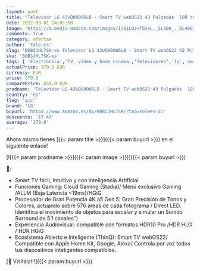 ```yaml
---
layout: post
title: 'Televisor LG 43UQ80006LB - Smart TV webOS22 43 Pulgadas  108 cm  4K UHD  Procesador de Gran Potencia 4K a5 Gen 5  Compatible con formatos HDR 10  HLG y HGiG'
date: 2022-09-01 14:05:58
image: 'https://m.media-amazon.com/images/I/51LQz+TbJeL._SL500_._SL400_.jpg'
comments: true
category: ofertas
author: 'tole.es'
slug: 'B0B3JHL7SK-es Televisor LG 43UQ80006LB - Smart TV webOS22 43 Pulgadas...'
sku: 'B0B3JHL7SK-es'
tags: [ 'Electrónica','TV, vídeo y home cinema','Televisores','lg','smart','televisor','tv','🇪🇸', ]
actualPrice: 379.0 EUR
currency: EUR
price: 379.0
comparePrice: 459.0 EUR
prodname: 'Televisor LG 43UQ80006LB - Smart TV webOS22 43 Pulgadas  108 cm  4K UHD  Procesador de Gran Potencia 4K a5 Gen 5  Compatible con formatos HDR 10  HLG y HGiG'
country: 'es'
flag: '🇪🇸'
brand: 'LG'
buyurl: 'https://www.amazon.es/dp/B0B3JHL7SK/?tag=tolees-21'
descuento: '17.43'
average: '379.0'
---
```


Ahora mismo tienes [{{< param title >}}]({{< param buyurl >}}) en el siguiente enlace!

[![{{< param prodname >}}]({{< param image >}})]({{< param buyurl >}})

🔎:

- Smart TV fácil, intuitivo y con Inteligencia Artificial
- Funciones Gaming: Cloud Gaming (Stadia)/ Menú exclusivo Gaming /ALLM (Baja Latencia <19ms)/HGiG
- Procesador de Gran Potencia 4K a5 Gen 5: Gran Precisión de Tonos y Colores, actuando sobre 576 áreas de cada fotograma / Direct LED. Identifica el movimiento de objetos para escalar y simular un Sonido Surround de 5.1 canales")
- Experiencia Audiovisual: compatible con formatos HDR10 Pro /HDR HLG / HDR HGiG
- Ecosistema Abierto e Inteligente (ThinQ): Smart TV webOS22/ Compatible con Apple Home Kit, Google, Alexa/ Controla por voz todos tus dispositivos inteligentes compatibles.

[🛒 Visítala!!!]({{< param buyurl >}})
